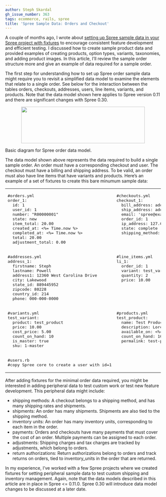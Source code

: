 ```yaml
---
author: Steph Skardal
gh_issue_number: 363
tags: ecommerce, rails, spree
title: 'Spree Sample Data: Orders and Checkout'
---
```




A couple of months ago, I wrote about [setting up Spree sample data in your Spree project with fixtures](/blog/2010/07/21/spree-sample-product-data) to encourage consistent feature development and efficient testing. I discussed how to create sample product data and provided examples of creating products, option types, variants, taxonomies, and adding product images. In this article, I’ll review the sample order structure more and give an example of data required for a sample order.

The first step for understanding how to set up Spree order sample data might require you to revisit a simplified data model to examine the elements that relate to a single order. See below for the interaction between the tables orders, checkouts, addresses, users, line items, variants, and products. Note that the data model shown here applies to Spree version 0.11 and there are significant changes with Spree 0.30.

<a href="/blog/2010/10/11/spree-sample-data-orders-checkout/image-0-big.png" onblur="try {parent.deselectBloggerImageGracefully();} catch(e) {}"><img alt="" border="0" id="BLOGGER_PHOTO_ID_5526773457021042002" src="/blog/2010/10/11/spree-sample-data-orders-checkout/image-0.png" style="display:block; margin:0px auto 10px; text-align:center;cursor:pointer; cursor:hand;width: 400px; height: 118px;"/></a>

Basic diagram for Spree order data model.

The data model shown above represents the data required to build a single sample order. An order must have a corresponding checkout and user. The checkout must have a billing and shipping address. To be valid, an order must also have line items that have variants and products. Here’s an example of a set of fixtures to create this bare minumum sample data:

<table cellpadding="0" cellspacing="0" width="100%">
<tbody><tr>
<td valign="top">
<pre class="brush:ruby">
#orders.yml
order_1:
  id: 1
  user_id: 1
  number: "R00000001"
  state: new
  item_total: 20.00
  created_at: <%= Time.now %>
  completed_at: <%= Time.now %>
  total: 20.00
  adjustment_total: 0.00
</pre>
</td>
<td valign="top">
<pre class="brush:ruby">
#checkouts.yml
checkout_1:
  bill_address: address_1
  ship_address: address_1
  email: 'spree@example.com'
  order_id: 1
  ip_address: 127.0.0.1
  state: complete
  shipping_method: canada_post
</pre>
</td>
</tr>
<tr>
<td valign="top">
<pre class="brush:ruby">
#addresses.yml
address_1:
  firstname: Steph
  lastname: Powell
  address1: 12360 West Carolina Drive
  city: Lakewood
  state_id: 889445952
  zipcode: 80228
  country_id: 214
  phone: 000-000-0000
</pre>
</td>
<td valign="top">
<pre class="brush:ruby">
#line_items.yml
li_1:
  order_id: 1
  variant: test_variant
  quantity: 2
  price: 10.00
</pre>
</td>
</tr><tr>
<td valign="top">
<pre class="brush:ruby">
#variants.yml
test_variant:
  product: test_product
  price: 10.00
  cost_price: 5.00
  count_on_hand: 10
  is_master: true
  sku: 1-master
</pre>
</td>
<td valign="top">
<pre class="brush:ruby">
#products.yml
test_product:
  name: Test Product 1
  description: Lorem ipsum...
  available_on: <%= Time.zone.now.to_s(:db) %>
  count_on_hand: 10
  permalink: test-product
</pre>
</td>
</tr>
<tr>
<td valign="top">
<pre class="brush:ruby">
#users.rb
#copy Spree core to create a user with id=1
</pre>
</td>
<td>
</td>
</tr>
</tbody></table>

After adding fixtures for the minimal order data required, you might be interested in adding peripheral data to test custom work or test new feature development. This peripheral data might include:

- shipping methods: A checkout belongs to a shipping method, and has many shipping rates and shipments.
- shipments: An order has many shipments. Shipments are also tied to the shipping method.
- inventory units: An order has many inventory units, corresponding to each item in the order.
- payments: Orders and checkouts have many payments that must cover the cost of an order. Multiple payments can be assigned to each order.
- adjustments: Shipping charges and tax charges are tracked by adjustments, which belong to orders.
- return authorizations: Return authorizations belong to orders and track returns on orders, tied to inventory_units in the order that are returned.

In my experience, I’ve worked with a few Spree projects where we created fixtures for setting peripheral sample data to test custom shipping and inventory management. Again, note that the data models described in this article are in place in Spree <= 0.11.0. Spree 0.30 will introduce data model changes to be discussed at a later date.


